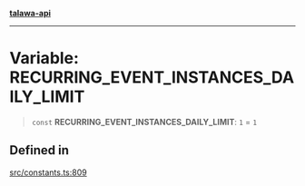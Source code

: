 [**talawa-api**](../../README.md)

***

# Variable: RECURRING\_EVENT\_INSTANCES\_DAILY\_LIMIT

> `const` **RECURRING\_EVENT\_INSTANCES\_DAILY\_LIMIT**: `1` = `1`

## Defined in

[src/constants.ts:809](https://github.com/Suyash878/talawa-api/blob/095e6964ce2a06c1c30d1acf81b6162203f1db91/src/constants.ts#L809)
